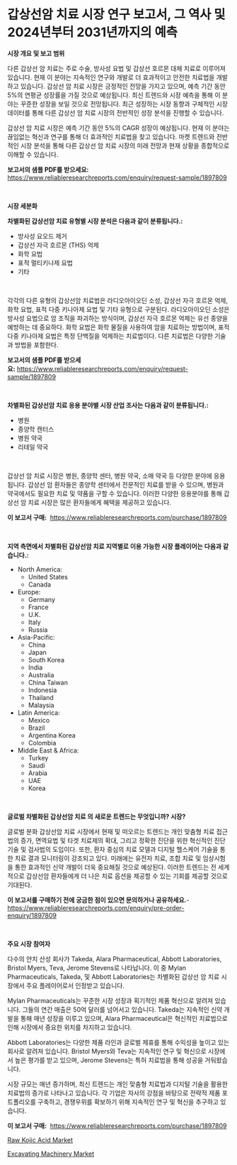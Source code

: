 <p><h1>갑상선암 치료 시장 연구 보고서, 그 역사 및 2024년부터 2031년까지의 예측</h1></p><p><strong>시장 개요 및 보고 범위</strong></p>
<p><p>다른 갑상선 암 치료는 주로 수술, 방사성 요법 및 갑상선 호르몬 대체 치료로 이루어져 있습니다. 현재 이 분야는 지속적인 연구와 개발로 더 효과적이고 안전한 치료법을 개발하고 있습니다. 갑상선 암 치료 시장은 긍정적인 전망을 가지고 있으며, 예측 기간 동안 5%의 연평균 성장률을 가질 것으로 예상됩니다. 최신 트렌드와 시장 예측을 통해 이 분야는 꾸준한 성장을 보일 것으로 전망됩니다. 최근 성장하는 시장 동향과 구체적인 시장 데이터를 통해 다른 갑상선 암 치료 시장의 전반적인 성장 분석을 진행할 수 있습니다. </p><p>갑상선 암 치료 시장은 예측 기간 동안 5%의 CAGR 성장이 예상됩니다. 현재 이 분야는 끊임없는 혁신과 연구를 통해 더 효과적인 치료법을 찾고 있습니다. 마켓 트렌드와 전반적인 시장 분석을 통해 다른 갑상선 암 치료 시장의 미래 전망과 현재 상황을 종합적으로 이해할 수 있습니다.</p></p>
<p><strong>보고서의 샘플 PDF를 받으세요:</strong> <a href="https://www.reliableresearchreports.com/enquiry/request-sample/1897809">https://www.reliableresearchreports.com/enquiry/request-sample/1897809</a></p>
<p>&nbsp;</p>
<p><strong>시장 세분화</strong></p>
<p><strong>차별화된 갑상선암 치료 유형별 시장 분석은 다음과 같이 분류됩니다.:</strong></p>
<p><ul><li>방사성 요오드 제거</li><li>갑상선 자극 호르몬 (THS) 억제</li><li>화학 요법</li><li>표적 멀티키나제 요법</li><li>기타</li></ul></p>
<p>&nbsp;</p>
<p><p>각각의 다른 유형의 갑상선암 치료법은 라디오아이오딘 소성, 갑상선 자극 호르몬 억제, 화학 요법, 표적 다중 키나아제 요법 및 기타 유형으로 구분된다. 라디오아이오딘 소성은 방사성 요법으로 암 조직을 파괴하는 방식이며, 갑상선 자극 호르몬 억제는 유선 종양을 예방하는 데 중요하다. 화학 요법은 화학 물질을 사용하여 암을 치료하는 방법이며, 표적 다중 키나아제 요법은 특정 단백질을 억제하는 치료법이다. 다른 치료법은 다양한 기술과 방법을 포함한다.</p></p>
<p><strong>보고서의 샘플 PDF를 받으세요:</strong>&nbsp;<a href="https://www.reliableresearchreports.com/enquiry/request-sample/1897809">https://www.reliableresearchreports.com/enquiry/request-sample/1897809</a></p>
<p>&nbsp;</p>
<p><strong> 차별화된 갑상선암 치료 응용 분야별 시장 산업 조사는 다음과 같이 분류됩니다.:</strong></p>
<p><ul><li>병원</li><li>종양학 캔터스</li><li>병원 약국</li><li>리테일 약국</li></ul></p>
<p>&nbsp;</p>
<p><p>갑상선 암 치료 시장은 병원, 종양학 센터, 병원 약국, 소매 약국 등 다양한 분야에 응용됩니다. 갑상선 암 환자들은 종양학 센터에서 전문적인 치료를 받을 수 있으며, 병원과 약국에서도 필요한 치료 및 약품을 구할 수 있습니다. 이러한 다양한 응용분야를 통해 갑상선 암 치료 시장은 많은 환자들에게 혜택을 제공하고 있습니다.</p></p>
<p><strong>이 보고서 구매:</strong>&nbsp; <a href="https://www.reliableresearchreports.com/purchase/1897809">https://www.reliableresearchreports.com/purchase/1897809</a></p>
<p>&nbsp;</p>
<p><strong>지역 측면에서 차별화된 갑상선암 치료 지역별로 이용 가능한 시장 플레이어는 다음과 같습니다.:</strong></p>
<p><ul>
    <li>
        North America:
        <ul>
            <li>United States</li>
            <li>Canada</li>
        </ul>
    </li>
    <li>
        Europe:
        <ul>
            <li>Germany</li>
            <li>France</li>
            <li>U.K.</li>
            <li>Italy</li>
            <li>Russia</li>
        </ul>
    </li>
    <li>
        Asia-Pacific:
        <ul>
            <li>China</li>
            <li>Japan</li>
            <li>South Korea</li>
            <li>India</li>
            <li>Australia</li>
            <li>China Taiwan</li>
            <li>Indonesia</li>
            <li>Thailand</li>
            <li>Malaysia</li>
        </ul>
    </li>
    <li>
        Latin America:
        <ul>
            <li>Mexico</li>
            <li>Brazil</li>
            <li>Argentina Korea</li>
            <li>Colombia</li>
        </ul>
    </li>
    <li>
        Middle East & Africa:
        <ul>
            <li>Turkey</li>
            <li>Saudi</li>
            <li>Arabia</li>
            <li>UAE</li>
            <li>Korea</li>
        </ul>
    </li>
    </ul></p>
<p>&nbsp;</p>
<p><strong>글로벌 차별화된 갑상선암 치료 의 새로운 트렌드는 무엇입니까? 시장?</strong></p>
<p><p>글로벌 분화 갑상선암 치료 시장에서 현재 및 떠오르는 트렌드는 개인 맞춤형 치료 접근법의 증가, 면역요법 및 타겟 치료제의 확대, 그리고 정확한 진단을 위한 혁신적인 진단 기술 및 검사법의 도입이다. 또한, 환자 중심의 치료 모델과 디지털 헬스케어 기술을 통한 치료 결과 모니터링이 강조되고 있다. 미래에는 유전자 치료, 조합 치료 및 임상시험을 통한 효과적인 신약 개발이 더욱 중요해질 것으로 예상된다. 이러한 트렌드는 전 세계적으로 갑상선암 환자들에게 더 나은 치료 옵션을 제공할 수 있는 기회를 제공할 것으로 기대된다.</p></p>
<p><strong>이 보고서를 구매하기 전에 궁금한 점이 있으면 문의하거나 공유하세요.</strong>- <a href="https://www.reliableresearchreports.com/enquiry/pre-order-enquiry/1897809">https://www.reliableresearchreports.com/enquiry/pre-order-enquiry/1897809</a></p>
<p>&nbsp;</p>
<p><strong>주요 시장 참여자</strong></p>
<p><p>다수의 얀치 산성 회사가 Takeda, Alara Pharmaceutical, Abbott Laboratories, Bristol Myers, Teva, Jerome Stevens로 나타납니다. 이 중 Mylan Pharmaceuticals, Takeda, 및 Abbott Laboratories는 차별화된 갑상선 암 치료 시장에서 주요 플레이어로서 인정받고 있습니다.</p><p>Mylan Pharmaceuticals는 꾸준한 시장 성장과 획기적인 제품 혁신으로 알려져 있습니다. 그들의 연간 매출은 50억 달러를 넘어서고 있습니다. Takeda는 지속적인 신약 개발을 통해 매년 성장을 이루고 있으며, Alara Pharmaceutical은 혁신적인 치료법으로 인해 시장에서 중요한 위치를 차지하고 있습니다.</p><p>Abbott Laboratories는 다양한 제품 라인과 글로벌 제휴를 통해 수익성을 높이고 있는 회사로 알려져 있습니다. Bristol Myers와 Teva는 지속적인 연구 및 혁신으로 시장에서 높은 평가를 받고 있으며, Jerome Stevens는 특허 치료법을 통해 성공을 거둬왔습니다.</p><p>시장 규모는 매년 증가하며, 최신 트렌드는 개인 맞춤형 치료법과 디지털 기술을 활용한 치료법의 증가로 나타나고 있습니다. 각 기업은 자사의 강점을 바탕으로 전략적 제품 포트폴리오를 구축하고, 경쟁우위를 확보하기 위해 지속적인 연구 및 혁신을 추구하고 있습니다.</p></p>
<p><strong>이 보고서 구매:</strong>&nbsp;&nbsp;<a href="https://www.reliableresearchreports.com/purchase/1897809">https://www.reliableresearchreports.com/purchase/1897809</a></p>
<p><p><a href="https://github.com/Hazelklievgspy6vdcsmu106w/Market-Research-Report-List-1/blob/main/raw-kojic-acid-market.md">Raw Kojic Acid Market</a></p><p><a href="https://picayune-night-cbd.notion.site/Excavating-Machinery-Market-Size-2024-2031-Global-Industrial-Analysis-Key-Geographical-Regions-M-02242cfbf9184f25a08ca502e999f530">Excavating Machinery Market</a></p></p>
